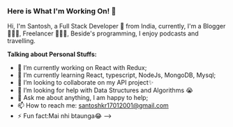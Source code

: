 ### Here is What I'm Working On! 👋

Hi, I'm Santosh, a Full Stack Developer 🚀 from India, currently, I'm a Blogger 🙍🏽‍♂️, Freelancer 👨🏽‍💻, Beside's programming, I enjoy podcasts and travelling. 
 
**Talking about Personal Stuffs:**

- 🔭 I’m currently working on React with Redux;
- 🌱 I’m currently learning React, typescript, NodeJs, MongoDB, Mysql;
- 👯 I’m looking to collaborate on my API project✨ 
- 🤔 I’m looking for help with Data Structures and Algorithms 😭
- 💬 Ask me about anything, I am happy to help;
- 📫 How to reach me: santoshkr17012001@gmail.com
- ⚡ Fun fact:Mai nhi btaunga😂
-->

